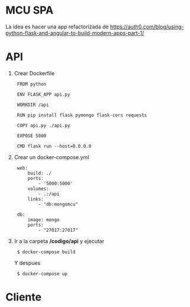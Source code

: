 # MCU SPA

La idea es hacer una app refactorizada de https://auth0.com/blog/using-python-flask-and-angular-to-build-modern-apps-part-1/


# API

1. Crear Dockerfile

        FROM python

        ENV FLASK_APP api.py

        WORKDIR /api 

        RUN pip install flask pymongo flask-cors requests

        COPY api.py ./api.py

        EXPOSE 5000

        CMD flask run --host=0.0.0.0

2. Crear un docker-compose.yml

        web:
            build: ./
            ports: 
                - '5000:5000'
            volumes:
                - .:/api
            links:
                - "db:mongomcu"

        db:
            image: mongo
            ports:
                - "27017:27017"

3. Ir a la carpeta **/codigo/api** y ejecutar

        $ docker-compose build

    Y despues

        $ docker-compose up


# Cliente